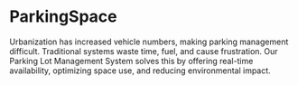 # ParkingSpace
Urbanization has increased vehicle numbers, making parking management difficult. Traditional systems waste time, fuel, and cause frustration. Our Parking Lot Management System solves this by offering real-time availability, optimizing space use, and reducing environmental impact.
